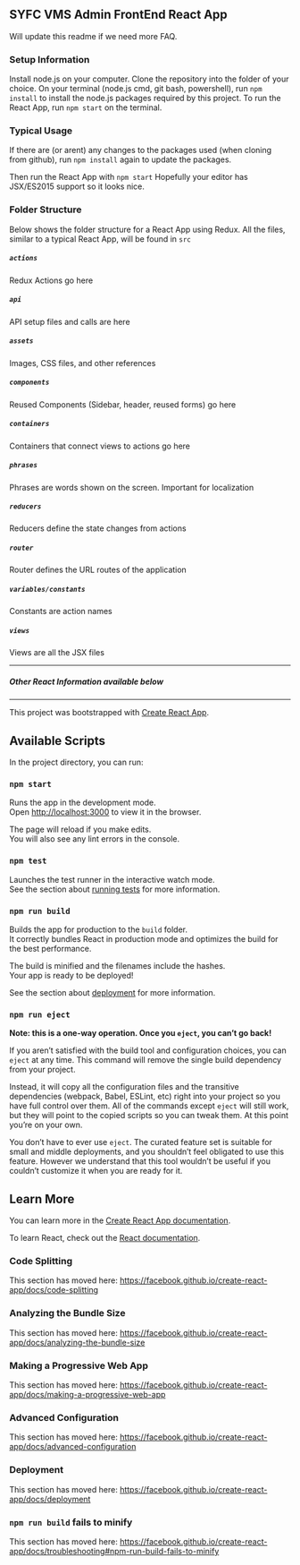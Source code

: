 ## SYFC VMS Admin FrontEnd React App
Will update this readme if we need more FAQ.

### Setup Information

Install node.js on your computer.
Clone the repository into the folder of your choice.
On your terminal (node.js cmd, git bash, powershell), run `npm install` to install the node.js packages required by this project.
To run the React App, run `npm start` on the terminal.

### Typical Usage

If there are (or arent) any changes to the packages used (when cloning from github), run `npm install` again to update the packages.

Then run the React App with `npm start`
Hopefully your editor has JSX/ES2015 support so it looks nice.

### Folder Structure

Below shows the folder structure for a React App using Redux.
All the files, similar to a typical React App, will be found in `src`

##### `actions`
Redux Actions go here
##### `api`
API setup files and calls are here
##### `assets`
Images, CSS files, and other references
##### `components`
Reused Components (Sidebar, header, reused forms) go here
##### `containers`
Containers that connect views to actions go here
##### `phrases`
Phrases are words shown on the screen. Important for localization
##### `reducers`
Reducers define the state changes from actions
##### `router`
Router defines the URL routes of the application
##### `variables/constants`
Constants are action names
##### `views`
Views are all the JSX files

---

##### Other React Information available below

---

This project was bootstrapped with [Create React App](https://github.com/facebook/create-react-app).

## Available Scripts

In the project directory, you can run:

### `npm start`

Runs the app in the development mode.<br />
Open [http://localhost:3000](http://localhost:3000) to view it in the browser.

The page will reload if you make edits.<br />
You will also see any lint errors in the console.

### `npm test`

Launches the test runner in the interactive watch mode.<br />
See the section about [running tests](https://facebook.github.io/create-react-app/docs/running-tests) for more information.

### `npm run build`

Builds the app for production to the `build` folder.<br />
It correctly bundles React in production mode and optimizes the build for the best performance.

The build is minified and the filenames include the hashes.<br />
Your app is ready to be deployed!

See the section about [deployment](https://facebook.github.io/create-react-app/docs/deployment) for more information.

### `npm run eject`

**Note: this is a one-way operation. Once you `eject`, you can’t go back!**

If you aren’t satisfied with the build tool and configuration choices, you can `eject` at any time. This command will remove the single build dependency from your project.

Instead, it will copy all the configuration files and the transitive dependencies (webpack, Babel, ESLint, etc) right into your project so you have full control over them. All of the commands except `eject` will still work, but they will point to the copied scripts so you can tweak them. At this point you’re on your own.

You don’t have to ever use `eject`. The curated feature set is suitable for small and middle deployments, and you shouldn’t feel obligated to use this feature. However we understand that this tool wouldn’t be useful if you couldn’t customize it when you are ready for it.

## Learn More

You can learn more in the [Create React App documentation](https://facebook.github.io/create-react-app/docs/getting-started).

To learn React, check out the [React documentation](https://reactjs.org/).

### Code Splitting

This section has moved here: https://facebook.github.io/create-react-app/docs/code-splitting

### Analyzing the Bundle Size

This section has moved here: https://facebook.github.io/create-react-app/docs/analyzing-the-bundle-size

### Making a Progressive Web App

This section has moved here: https://facebook.github.io/create-react-app/docs/making-a-progressive-web-app

### Advanced Configuration

This section has moved here: https://facebook.github.io/create-react-app/docs/advanced-configuration

### Deployment

This section has moved here: https://facebook.github.io/create-react-app/docs/deployment

### `npm run build` fails to minify

This section has moved here: https://facebook.github.io/create-react-app/docs/troubleshooting#npm-run-build-fails-to-minify
